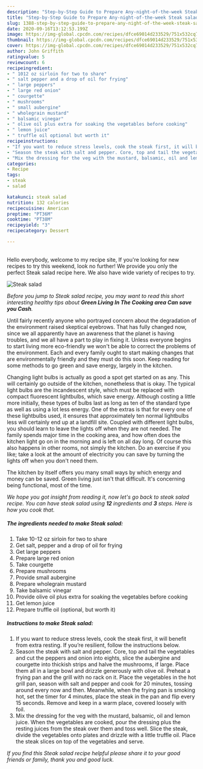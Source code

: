 ```yaml
---
description: "Step-by-Step Guide to Prepare Any-night-of-the-week Steak salad"
title: "Step-by-Step Guide to Prepare Any-night-of-the-week Steak salad"
slug: 1388-step-by-step-guide-to-prepare-any-night-of-the-week-steak-salad
date: 2020-09-16T13:12:53.199Z
image: https://img-global.cpcdn.com/recipes/dfce69014d233529/751x532cq70/steak-salad-recipe-main-photo.jpg
thumbnail: https://img-global.cpcdn.com/recipes/dfce69014d233529/751x532cq70/steak-salad-recipe-main-photo.jpg
cover: https://img-global.cpcdn.com/recipes/dfce69014d233529/751x532cq70/steak-salad-recipe-main-photo.jpg
author: John Griffith
ratingvalue: 5
reviewcount: 6
recipeingredient:
- " 1012 oz sirloin for two to share"
- " salt pepper and a drop of oil for frying"
- " large peppers"
- " large red onion"
- " courgette"
- " mushrooms"
- " small aubergine"
- " wholegrain mustard"
- " balsamic vinegar"
- " olive oil plus extra for soaking the vegetables before cooking"
- " lemon juice"
- " truffle oil optional but worth it"
recipeinstructions:
- "If you want to reduce stress levels, cook the steak first, it will benefit from extra resting. If you’re resilient, follow the instructions below."
- "Season the steak with salt and pepper. Core, top and tail the vegetables and cut the peppers and onion into eights, slice the aubergine and courgette into thickish strips and halve the mushrooms, if large. Place them all in a large bowl and drizzle generously with olive oil. Preheat a frying pan and the grill with no rack on it. Place the vegetables in the hot grill pan, season with salt and pepper and cook for 20 minutes, tossing around every now and then. Meanwhile, when the frying pan is smoking hot, set the timer for 4 minutes, place the steak in the pan and flip every 15 seconds. Remove and keep in a warm place, covered loosely with foil."
- "Mix the dressing for the veg with the mustard, balsamic, oil and lemon juice. When the vegetables are cooked, pour the dressing plus the resting juices from the steak over them and toss well. Slice the steak, divide the vegetables onto plates and drizzle with a little truffle oil. Place the steak slices on top of the vegetables and serve."
categories:
- Recipe
tags:
- steak
- salad

katakunci: steak salad 
nutrition: 132 calories
recipecuisine: American
preptime: "PT36M"
cooktime: "PT38M"
recipeyield: "3"
recipecategory: Dessert

---
```

<br>
Hello everybody, welcome to my recipe site, If you're looking for new recipes to try this weekend, look no further! We provide you only the perfect Steak salad recipe here. We also have wide variety of recipes to try.
<br>


![Steak salad](https://img-global.cpcdn.com/recipes/dfce69014d233529/751x532cq70/steak-salad-recipe-main-photo.jpg)

<i>Before you jump to Steak salad recipe, you may want to read this short interesting healthy tips about 
<strong>Green Living In The Cooking area Can save you Cash</strong>.</i>
</br>

Until fairly recently anyone who portrayed concern about the degradation of the environment raised skeptical eyebrows. That has fully changed now, since we all apparently have an awareness that the planet is having troubles, and we all have a part to play in fixing it. Unless everyone begins to start living more eco-friendly we won't be able to correct the problems of the environment. Each and every family ought to start making changes that are environmentally friendly and they must do this soon. Keep reading for some methods to go green and save energy, largely in the kitchen.

Changing light bulbs is actually as good a spot get started on as any. This will certainly go outside of the kitchen, nonetheless that is okay. The typical light bulbs are the incandescent style, which must be replaced with compact fluorescent lightbulbs, which save energy. Although costing a little more initially, these types of bulbs last as long as ten of the standard type as well as using a lot less energy. One of the extras is that for every one of these lightbulbs used, it ensures that approximately ten normal lightbulbs less will certainly end up at a landfill site. Coupled with different light bulbs, you should learn to leave the lights off when they are not needed. The family spends major time in the cooking area, and how often does the kitchen light go on in the morning and is left on all day long. Of course this also happens in other rooms, not simply the kitchen. Do an exercise if you like; take a look at the amount of electricity you can save by turning the lights off when you don't need them.

The kitchen by itself offers you many small ways by which energy and money can be saved. Green living just isn't that difficult. It's concerning being functional, most of the time.


<i>We hope you got insight from reading it, now let's go back to steak salad recipe. You can have steak salad using <strong>12</strong> ingredients and <strong>3</strong> steps. Here is how you cook that.
</i>

##### The ingredients needed to make Steak salad:

1. Take  10-12 oz sirloin for two to share
1. Get  salt, pepper and a drop of oil for frying
1. Get  large peppers
1. Prepare  large red onion
1. Take  courgette
1. Prepare  mushrooms
1. Provide  small aubergine
1. Prepare  wholegrain mustard
1. Take  balsamic vinegar
1. Provide  olive oil plus extra for soaking the vegetables before cooking
1. Get  lemon juice
1. Prepare  truffle oil (optional, but worth it)


##### Instructions to make Steak salad:

1. If you want to reduce stress levels, cook the steak first, it will benefit from extra resting. If you’re resilient, follow the instructions below.
1. Season the steak with salt and pepper. Core, top and tail the vegetables and cut the peppers and onion into eights, slice the aubergine and courgette into thickish strips and halve the mushrooms, if large. Place them all in a large bowl and drizzle generously with olive oil. Preheat a frying pan and the grill with no rack on it. Place the vegetables in the hot grill pan, season with salt and pepper and cook for 20 minutes, tossing around every now and then. Meanwhile, when the frying pan is smoking hot, set the timer for 4 minutes, place the steak in the pan and flip every 15 seconds. Remove and keep in a warm place, covered loosely with foil.
1. Mix the dressing for the veg with the mustard, balsamic, oil and lemon juice. When the vegetables are cooked, pour the dressing plus the resting juices from the steak over them and toss well. Slice the steak, divide the vegetables onto plates and drizzle with a little truffle oil. Place the steak slices on top of the vegetables and serve.


<i>If you find this Steak salad recipe helpful please share it to your good friends or family, thank you and good luck.</i>
